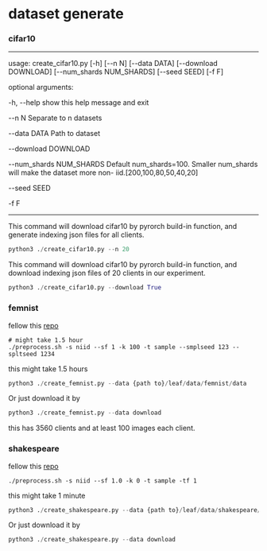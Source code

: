 # dataset generate

### cifar10

***
usage: create_cifar10.py [-h] [--n N] [--data DATA] [--download DOWNLOAD] [--num_shards NUM_SHARDS] [--seed SEED]
                         [-f F]

optional arguments:
  
-h, --help            show this help message and exit

  --n N                 Separate to n datasets

  --data DATA           Path to dataset

  --download DOWNLOAD

  --num_shards NUM_SHARDS
                        Default num_shards=100. Smaller num_shards will make the dataset more non-
                        iid.[200,100,80,50,40,20]
  
--seed SEED
  
-f F
***

This command will download cifar10 by pyrorch build-in function, and generate indexing json files for all clients.
```python
python3 ./create_cifar10.py --n 20
```

This command will download cifar10 by pyrorch build-in function, and download indexing json files of 20 clients in our experiment.
```python
python3 ./create_cifar10.py --download True
```


### femnist

fellow this [repo](https://github.com/TalwalkarLab/leaf/tree/master/data/femnist)

```shell
# might take 1.5 hour
./preprocess.sh -s niid --sf 1 -k 100 -t sample --smplseed 123 --spltseed 1234
```
this might take 1.5 hours

```python
python3 ./create_femnist.py --data {path to}/leaf/data/femnist/data
```

Or just download it by
```python
python3 ./create_femnist.py --data download
```
this has 3560 clients and at least 100 images each client.

### shakespeare

fellow this [repo](https://github.com/TalwalkarLab/leaf/tree/master/data/shakespeare)

```shell
./preprocess.sh -s niid --sf 1.0 -k 0 -t sample -tf 1
```
this might take 1 minute

```python
python3 ./create_shakespeare.py --data {path to}/leaf/data/shakespeare/data
```
Or just download it by
```python
python3 ./create_shakespeare.py --data download
```